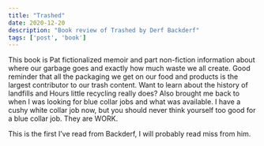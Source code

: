 ```yaml
---
title: "Trashed"
date: 2020-12-20
description: "Book review of Trashed by Derf Backderf"
tags: ['post', 'book']
---
```

This book is Pat fictionalized memoir and part non-fiction information about 
where our garbage goes and exactly how much waste we all create. Good reminder 
that all the packaging we get on our food and products is the largest contributor 
to our trash content. Want to learn about the history of landfills and Hours little 
recycling really does? Also brought me back to when I was looking for blue collar 
jobs and what was available. I have a cushy white collar job now, but you should
never think yourself too good for a blue collar job. They are WORK.

This is the first I’ve read from Backderf, I will probably read miss from him.
